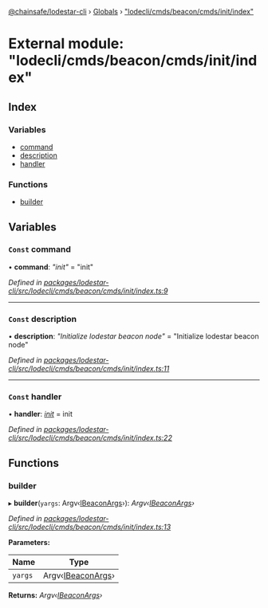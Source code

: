 [@chainsafe/lodestar-cli](../README.md) › [Globals](../globals.md) › ["lodecli/cmds/beacon/cmds/init/index"](_lodecli_cmds_beacon_cmds_init_index_.md)

# External module: "lodecli/cmds/beacon/cmds/init/index"

## Index

### Variables

* [command](_lodecli_cmds_beacon_cmds_init_index_.md#const-command)
* [description](_lodecli_cmds_beacon_cmds_init_index_.md#const-description)
* [handler](_lodecli_cmds_beacon_cmds_init_index_.md#const-handler)

### Functions

* [builder](_lodecli_cmds_beacon_cmds_init_index_.md#builder)

## Variables

### `Const` command

• **command**: *"init"* = "init"

*Defined in [packages/lodestar-cli/src/lodecli/cmds/beacon/cmds/init/index.ts:9](https://github.com/ChainSafe/lodestar/blob/40e67a18f/packages/lodestar-cli/src/lodecli/cmds/beacon/cmds/init/index.ts#L9)*

___

### `Const` description

• **description**: *"Initialize lodestar beacon node"* = "Initialize lodestar beacon node"

*Defined in [packages/lodestar-cli/src/lodecli/cmds/beacon/cmds/init/index.ts:11](https://github.com/ChainSafe/lodestar/blob/40e67a18f/packages/lodestar-cli/src/lodecli/cmds/beacon/cmds/init/index.ts#L11)*

___

### `Const` handler

• **handler**: *[init](_lodecli_cmds_beacon_cmds_init_init_.md#init)* = init

*Defined in [packages/lodestar-cli/src/lodecli/cmds/beacon/cmds/init/index.ts:22](https://github.com/ChainSafe/lodestar/blob/40e67a18f/packages/lodestar-cli/src/lodecli/cmds/beacon/cmds/init/index.ts#L22)*

## Functions

###  builder

▸ **builder**(`yargs`: Argv‹[IBeaconArgs](../interfaces/_lodecli_cmds_beacon_options_index_.ibeaconargs.md)›): *Argv‹[IBeaconArgs](../interfaces/_lodecli_cmds_beacon_options_index_.ibeaconargs.md)›*

*Defined in [packages/lodestar-cli/src/lodecli/cmds/beacon/cmds/init/index.ts:13](https://github.com/ChainSafe/lodestar/blob/40e67a18f/packages/lodestar-cli/src/lodecli/cmds/beacon/cmds/init/index.ts#L13)*

**Parameters:**

Name | Type |
------ | ------ |
`yargs` | Argv‹[IBeaconArgs](../interfaces/_lodecli_cmds_beacon_options_index_.ibeaconargs.md)› |

**Returns:** *Argv‹[IBeaconArgs](../interfaces/_lodecli_cmds_beacon_options_index_.ibeaconargs.md)›*
